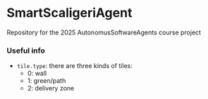 # SmartScaligeriAgent
Repository for the 2025 AutonomusSoftwareAgents course project

### Useful info
- `tile.type`: there are three kinds of tiles:
  - 0: wall
  - 1: green/path
  - 2: delivery zone
